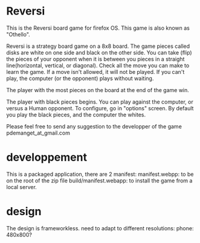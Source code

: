 Reversi
=======

This is the Reversi board game for firefox OS. This game is also known as "Othello".

Reversi is a strategy board game on a 8x8 board. The game pieces called disks are white on one side and black on the other side.
You can take (flip) the pieces of your opponent when it is between you pieces in a straight line(horizontal, vertical, or diagonal). 
Check all the move you can make to learn the game. If a move isn't allowed, it will not be played. 
If you can't play, the computer (or the opponent) plays without waiting.
 
The player with the most pieces on the board at the end of the game win.

The player with black pieces begins.
You can play against the computer, or versus a Human opponent. To configure, go in "options" screen.
By default you play the black pieces, and the computer the whites. 

Please feel free to send any suggestion to the developper of the game pdemanget_at_gmail.com


developpement
=============

This is a packaged application, there are 2 manifest:
 manifest.webpp: to be on the root of the zip file
 build/manifest.webapp: to install the game from a local server.

design
======
The design is frameworkless. need to adapt to different resolutions:
phone: 480x800?